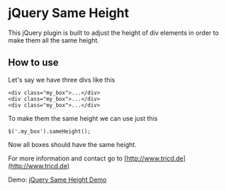 # jQuery Same Height 

This jQuery plugin is built to adjust the height of div elements in order to make them all the same height.

## How to use

Let's say we have three divs like this

    <div class="my_box">...</div>
    <div class="my_box">...</div>
    <div class="my_box">...</div>
    
To make them the same height we can use just this

    $('.my_box').sameHeight();
    
Now all boxes should have the same height.

For more information and contact go to [http://www.tricd.de](http://www.tricd.de)

Demo: [jQuery Same Height Demo](http://www.tricd.de/demo/jquery-same-height.html)